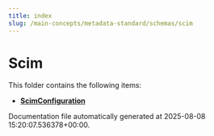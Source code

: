 ```yaml
---
title: index
slug: /main-concepts/metadata-standard/schemas/scim
---
```


# Scim

This folder contains the following items:

- [**ScimConfiguration**](/main-concepts/metadata-standard/schemas/scim/scimconfiguration)


Documentation file automatically generated at 2025-08-08 15:20:07.536378+00:00.
